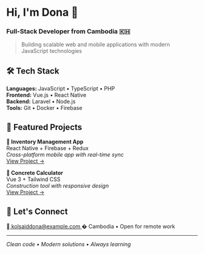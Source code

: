 # Hi, I'm Dona 👋
### Full-Stack Developer from Cambodia 🇰🇭

> Building scalable web and mobile applications with modern JavaScript technologies

## 🛠️ Tech Stack

**Languages:** JavaScript • TypeScript • PHP  
**Frontend:** Vue.js • React Native  
**Backend:** Laravel • Node.js  
**Tools:** Git • Docker • Firebase

## 🚀 Featured Projects

**📱 Inventory Management App**  
React Native + Firebase + Redux  
*Cross-platform mobile app with real-time sync*  
[View Project →](https://github.com/username/project)

**🧮 Concrete Calculator**  
Vue 3 + Tailwind CSS  
*Construction tool with responsive design*  
[View Project →](https://github.com/username/project)

## 💬 Let's Connect

📧[ kolsaiddona@example.com  ](https://t.me/setdona)
� Cambodia • Open for remote work

---
*Clean code • Modern solutions • Always learning*
